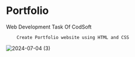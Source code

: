 # Portfolio

Web Development Task Of CodSoft

        Create Portfolio website using HTML and CSS

        
  ![2024-07-04 (3)](https://github.com/Ronitraj95/CodeSoft/assets/149725406/1ccd524c-bd64-4ab6-844f-931e23e597d2)
